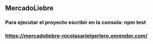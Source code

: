 ## MercadoLiebre
### Para ejecutar el proyecto escribir en la consola: npm test
### https://mercadoliebre-nicolasarielgerlero.onrender.com/

